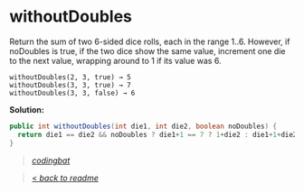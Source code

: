 # withoutDoubles

Return the sum of two 6-sided dice rolls, each in the range 1..6. However, if noDoubles is true, if the two dice show the same value, increment one die to the next value, wrapping around to 1 if its value was 6.

```
withoutDoubles(2, 3, true) → 5
withoutDoubles(3, 3, true) → 7
withoutDoubles(3, 3, false) → 6
```

**Solution:**

```java
public int withoutDoubles(int die1, int die2, boolean noDoubles) {
  return die1 == die2 && noDoubles ? die1+1 == 7 ? 1+die2 : die1+1+die2 : die1+die2;
}
```

> _[codingbat](http://codingbat.com/prob/p115233)_

> [< _back to readme_](FINDREPLACEREADME)
